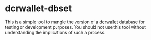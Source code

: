 # dcrwallet-dbset

This is a simple tool to mangle the version of a
[dcrwallet](https://github.com/decred/dcrwallet) database for testing or
development purposes.  You should not use this tool without understanding the
implications of such a process.

